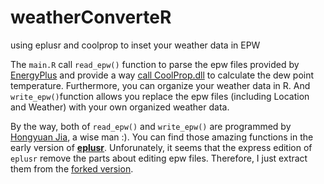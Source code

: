 # weatherConverteR
using eplusr and coolprop to inset your weather data in EPW

The `main.R` call `read_epw()` function to parse the epw files provided by [EnergyPlus](https://energyplus.net/) and provide a way [call CoolProp.dll](https://github.com/CoolProp/CoolProp) to calculate the dew point temperature. Furthermore, you can organize your weather data in R. And `write_epw()`function allows you replace the epw files (including Location and Weather) with your own organized weather data.

By the way, both of `read_epw()` and `write_epw()` are programmed by [Hongyuan Jia](https://github.com/hongyuanjia), a wise man :). You can find those amazing functions in the early version of [**eplusr**](https://github.com/hongyuanjia/eplusr). Unforunately, it seems that the express edition of `eplusr` remove the parts about editing epw files. Therefore, I just extract them from the [forked version](https://github.com/jywang2016/eplusr/tree/master/R).
